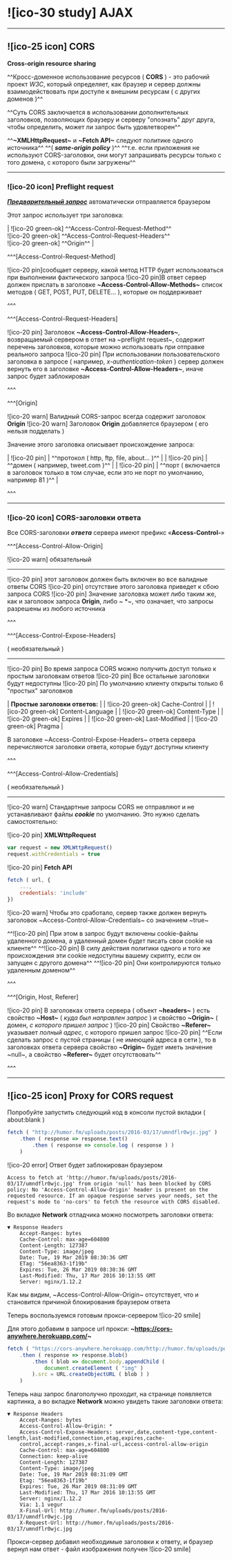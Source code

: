 # ![ico-30 study] AJAX

_______________________

## ![ico-25 icon] CORS

**Cross-origin resource sharing**

^^Кросс-доменное использование ресурсов ( **CORS** ) - это рабочий проект _W3C_, который определяет, как браузер и сервер должны взаимодействовать при доступе к внешним ресурсам ( с других доменов )^^

^^Суть CORS заключается в использовании дополнительных заголовков, позволяющих браузеру и серверу "опознать" друг друга, чтобы определить, может ли запрос быть удовлетворен^^

^^**~XMLHttpRequest~** и **~Fetch API~** следуют политике одного источника^^
^^( **_same-origin policy_** )^^
^^т.е. если приложения не используют CORS-заголовки, они могут запрашивать ресурсы только с того домена, с которого были загружены^^

____________________________________

### ![ico-20 icon] Preflight request

[**_Предварительный запрос_**](https://developer.mozilla.org/en-US/docs/Glossary/Preflight_request) автоматически отправляется браузером

Этот запрос использует три заголовка:

| ![ico-20 green-ok] ^^Access-Control-Request-Method^^<br>![ico-20 green-ok] ^^Access-Control-Request-Headers^^<br>![ico-20 green-ok] ^^Origin^^ |

 ^^^[Access-Control-Request-Method]

![ico-20 pin]сообщает серверу, какой метод HTTP будет использоваться при выполнении фактического запроса
![ico-20 pin]В ответ сервер должен прислать в заголовке **~Access-Control-Allow-Methods~** список методов ( GET, POST, PUT, DELETE... ), которые он поддерживает

^^^

^^^[Access-Control-Request-Headers]

![ico-20 pin] Заголовок **~Access-Control-Allow-Headers~**, возвращаемый сервером в ответ на ~preflight request~, содержит перечень заголовков, которые можно использовать при отправке реального запроса
![ico-20 pin] При использовании пользовательского заголовка в запросе ( например, _x-authentication-token_ ) сервер должен вернуть его в заголовке **~Access-Control-Allow-Headers~**, иначе запрос будет заблокирован

^^^

^^^[Origin]

![ico-20 warn] Валидный CORS-запрос всегда содержит заголовок **Origin**
![ico-20 warn] Заголовок **Origin** добавляется браузером ( его нельзя подделать )

Значение этого заголовка описывает происхождение запроса:

| ![ico-20 pin] | ^^протокол ( http, ftp, file, about...  )^^ |
| ![ico-20 pin] | ^^домен ( например, tweet.com )^^ |
| ![ico-20 pin] | ^^порт ( включается в заголовок только в том случае, если это не порт по умолчанию, например 81 )^^ |

^^^

_______________________________________________

### ![ico-20 icon] CORS-заголовки ответа

Все CORS-заголовки **_ответа_** сервера имеют префикс «**Access-Control-**»

^^^[Access-Control-Allow-Origin]

![ico-20 warn] обязательный

__________________

![ico-20 pin] этот заголовок должен быть включен во все валидные ответы CORS
![ico-20 pin] отсутствие этого заголовка приведет к сбою запроса CORS
![ico-20 pin] Значение заголовка может либо таким же, как и заголовок запроса **Origin**, либо ~ *~, что означает, что запросы разрешены из любого источника

^^^

^^^[Access-Control-Expose-Headers]

( необязательный )
________________________

![ico-20 pin] Во время запроса CORS можно получить доступ только к простым заголовкам ответов
![ico-20 pin] Все остальные заголовки будут недоступны
![ico-20 pin] По умолчанию клиенту открыты только 6 "простых" заголовков

| **Простые заголовки ответов:** |
| ![ico-20 green-ok] Cache-Control |
| ![ico-20 green-ok] Content-Language |
| ![ico-20 green-ok] Content-Type |
| ![ico-20 green-ok] Expires |
| ![ico-20 green-ok] Last-Modified |
| ![ico-20 green-ok] Pragma |

В заголовке ~Access-Control-Expose-Headers~ ответа сервера перечисляются заголовки ответа, которые будут доступны клиенту

^^^

^^^[Access-Control-Allow-Credentials]

( необязательный )

________________________

![ico-20 warn] Стандартные запросы CORS не отправляют и не устанавливают файлы **_cookie_** по умолчанию. Это нужно сделать самостоятельно:


![ico-20 pin] **XMLWttpRequest**

~~~js
var request = new XMLWttpRequest()
request.withCredentials = true
~~~

![ico-20 pin] **Fetch API**

~~~js
fetch ( url, {
    ...,
    credentials: 'include'
})
~~~

![ico-20 warn] Чтобы это cработало, сервер также должен вернуть заголовок ~Access-Control-Allow-Credentials~ со значением ~true~

^^![ico-20 pin] При этом в запрос будут включены cookie-файлы удаленного домена, а удаленный домен будет писать свои cookie на клиенте^^
^^![ico-20 pin] В силу действия политики одного и того же происхождения эти cookie недоступны вашему скрипту, если он запущен с другого домена^^
^^![ico-20 pin] Они контролируются только удаленным доменом^^

^^^

^^^[Origin, Host, Referer]

![ico-20 pin] В заголовках ответа сервера ( объект **~headers~** ) есть свойство **~Host~** ( _куда был направлен запрос_ ) и свойство **~Origin~** ( домен, _с которого пришел запрос_ )
![ico-20 pin] Свойство **~Referer~** указывает _полный адрес_, с которого пришел запрос
![ico-20 pin] ^^Если сделать запрос с пустой страницы ( не имеющей адреса в сети ), то в заголовках ответа сервера свойство **~Origin~** будет иметь значение ~null~, а свойство **~Referer~**  будет отсутствовать^^

^^^

__________________________________

## ![ico-25 icon] Proxy for CORS request

Попробуйте запустить следующий код в консоли пустой вкладки ( about:blank )

~~~js
fetch ( "http://humor.fm/uploads/posts/2016-03/17/umndflr0wjc.jpg" )
    .then ( response => response.text()
        .then ( response => console.log ( response ) )
    )
~~~

![ico-20 error] Ответ будет заблокирован браузером

~~~console
Access to fetch at 'http://humor.fm/uploads/posts/2016-03/17/umndflr0wjc.jpg' from origin 'null' has been blocked by CORS policy: No 'Access-Control-Allow-Origin' header is present on the requested resource. If an opaque response serves your needs, set the request's mode to 'no-cors' to fetch the resource with CORS disabled.
~~~

Во вкладке **Network** отладчика можно посмотреть заголовки ответа:

~~~console
▼ Response Headers
    Accept-Ranges: bytes
    Cache-Control: max-age=604800
    Content-Length: 127387
    Content-Type: image/jpeg
    Date: Tue, 19 Mar 2019 08:30:36 GMT
    ETag: "56ea8363-1f19b"
    Expires: Tue, 26 Mar 2019 08:30:36 GMT
    Last-Modified: Thu, 17 Mar 2016 10:13:55 GMT
    Server: nginx/1.12.2
~~~

Как мы видим, ~Access-Control-Allow-Origin~ отсутствует, что и становится причиной блокирования браузером ответа

Теперь воспользуемся готовым прокси-сервером ![ico-20 smile]

Для этого добавим в запросе url прокси: **~https://cors-anywhere.herokuapp.com/~**

~~~js
fetch ( "https://cors-anywhere.herokuapp.com/http://humor.fm/uploads/posts/2016-03/17/umndflr0wjc.jpg" )
    .then ( response => response.blob()
        .then ( blob => document.body.appendChild (
            document.createElement ( "img" )
        ).src = URL.createObjectURL ( blob ) )
    )
~~~

Теперь наш запрос благополучно проходит, на странице появляется картинка, а во вкладке **Network** можно увидеть такие заголовки ответа:

~~~~console
▼ Response Headers
    Accept-Ranges: bytes
    Access-Control-Allow-Origin: *
    Access-Control-Expose-Headers: server,date,content-type,content-length,last-modified,connection,etag,expires,cache-
    control,accept-ranges,x-final-url,access-control-allow-origin
    Cache-Control: max-age=604800
    Connection: keep-alive
    Content-Length: 127387
    Content-Type: image/jpeg
    Date: Tue, 19 Mar 2019 08:31:09 GMT
    Etag: "56ea8363-1f19b"
    Expires: Tue, 26 Mar 2019 08:31:09 GMT
    Last-Modified: Thu, 17 Mar 2016 10:13:55 GMT
    Server: nginx/1.12.2
    Via: 1.1 vegur
    X-Final-Url: http://humor.fm/uploads/posts/2016-03/17/umndflr0wjc.jpg
    X-Request-Url: http://humor.fm/uploads/posts/2016-03/17/umndflr0wjc.jpg
~~~~

Прокси-сервер добавил необходимые заголовки к ответу, и браузер вернул нам ответ - файл изображения получен ![ico-20 smile]
